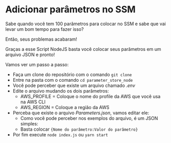 # Adicionar parâmetros no SSM

Sabe quando você tem 100 parâmetros para colocar no SSM e sabe que vai levar um bom tempo para fazer isso?

Então, seus problemas acabaram!

Graças a esse Script NodeJS basta você colocar seus parâmetros em um arquivo JSON e pronto!

Vamos ver um passo a passo:

- Faça um clone do repositório com o comando `git clone`
- Entre na pasta com o comando `cd parameter_store_node`
- Você pode perceber que existe um arquivo chamado _.env_
- Edite o arquivo mudando os dois parâmetros:
  - AWS_PROFILE = Coloque o nome do profile da AWS que você usa na AWS CLI
  - AWS_REGION = Coloque a região da AWS
- Perceba que existe o arquivo _Parameters.json_, vamos editar ele:
  - Como você pode perceber nos exemplos do arquivo, é um JSON simples:
  - Basta colocar `{Nome do parâmetro:Valor do parâmetro}`
- Por fim execute `node index.js` ou `yarn start`
